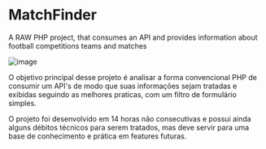 # MatchFinder
A RAW PHP project, that consumes an API and provides information about football competitions teams and matches

![image](https://github.com/user-attachments/assets/7daa66cd-335d-4457-9a0b-5743195c9f77)

O objetivo principal desse projeto é analisar a forma convencional PHP de consumir um API's de modo que suas informações sejam tratadas e exibidas seguindo as melhores praticas, com um filtro de formulário simples.

O projeto foi desenvolvido em 14 horas não consecutivas e possui ainda alguns débitos técnicos para serem tratados, mas deve servir para uma base de conhecimento e prática em features futuras.

